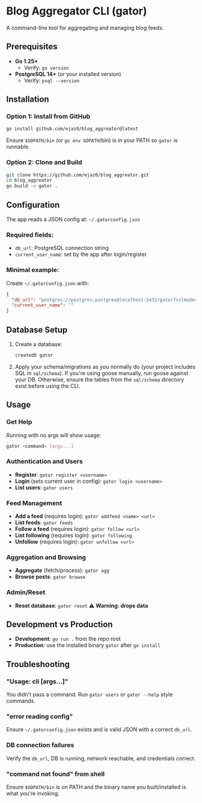 # Blog Aggregator CLI (gator)

A command-line tool for aggregating and managing blog feeds.

## Prerequisites

- **Go 1.25+**
  - Verify: `go version`
- **PostgreSQL 14+** (or your installed version)
  - Verify: `psql --version`

## Installation

### Option 1: Install from GitHub
```bash
go install github.com/ejaz0/blog_aggreator@latest
```
Ensure `$GOPATH/bin` (or `go env GOPATH`/bin) is in your PATH so `gator` is runnable.

### Option 2: Clone and Build
```bash
git clone https://github.com/ejaz0/blog_aggreator.git
cd blog_aggreator
go build -o gator .
```

## Configuration

The app reads a JSON config at: `~/.gatorconfig.json`

### Required fields:
- `db_url`: PostgreSQL connection string
- `current_user_name`: set by the app after login/register

### Minimal example:
Create `~/.gatorconfig.json` with:
```json
{
  "db_url": "postgres://postgres:postgres@localhost:5432/gator?sslmode=disable",
  "current_user_name": ""
}
```

## Database Setup

1. Create a database:
   ```bash
   createdb gator
   ```

2. Apply your schema/migrations as you normally do (your project includes SQL in `sql/schema`). If you're using goose manually, run goose against your DB. Otherwise, ensure the tables from the `sql/schema` directory exist before using the CLI.

## Usage

### Get Help
Running with no args will show usage:
```bash
gator <command> [args...]
```

### Authentication and Users
- **Register**: `gator register <username>`
- **Login** (sets current user in config): `gator login <username>`
- **List users**: `gator users`

### Feed Management
- **Add a feed** (requires login): `gator addfeed <name> <url>`
- **List feeds**: `gator feeds`
- **Follow a feed** (requires login): `gator follow <url>`
- **List following** (requires login): `gator following`
- **Unfollow** (requires login): `gator unfollow <url>`

### Aggregation and Browsing
- **Aggregate** (fetch/process): `gator agg`
- **Browse posts**: `gator browse`

### Admin/Reset
- **Reset database**: `gator reset` ⚠️ **Warning: drops data**

## Development vs Production

- **Development**: `go run .` from the repo root
- **Production**: use the installed binary `gator` after `go install`

## Troubleshooting

### "Usage: cli <command> [args…]"
You didn't pass a command. Run `gator users` or `gator --help` style commands.

### "error reading config"
Ensure `~/.gatorconfig.json` exists and is valid JSON with a correct `db_url`.

### DB connection failures
Verify the `db_url`, DB is running, network reachable, and credentials correct.

### "command not found" from shell
Ensure `$GOPATH/bin` is on PATH and the binary name you built/installed is what you're invoking.
